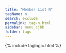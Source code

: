 ```yaml
---
title: "Member List N"
tagName: n
search: exclude
permalink: tag-n.html
sidebar: menu_cjbb
folder: tags
---
```

{% include taglogic.html %}